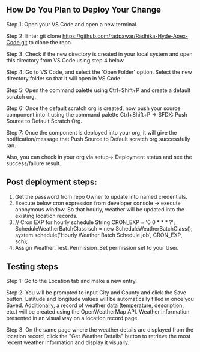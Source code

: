 
## How Do You Plan to Deploy Your Change
Step 1: Open your VS Code and open a new terminal.

Step 2: Enter git clone https://github.com/radpawar/Radhika-Hyde-Apex-Code.git to clone the repo.

Step 3: Check if the new directory is created in your local system and open this directory from VS Code using step 4 below.

Step 4: Go to VS Code, and select the 'Open Folder' option. Select the new directory folder so that it will open in VS Code.

Step 5: Open the command palette using Ctrl+Shift+P and create a default scratch org. 

Step 6: Once the default scratch org is created, now push your source component into it using the command palette Ctrl+Shift+P -> SFDX: Push Source to Default Scratch Org.

Step 7: Once the component is deployed into your org, it will give the notification/message that Push Source to Default scratch org successfully ran.

Also, you can check in your org via setup-> Deployment status and see the success/failure result. 


##  Post deployment steps: 
1. Get the password from repo Owner to update into named credentials.
2. Execute below cron expression from developer console -> execute anonymous window.  So that hourly, weather will be updated into the existing location records.
3. // Cron EXP for hourly schedule 
  String CRON_EXP = '0 0 * * * ?'; 
  ScheduleWeatherBatchClass sch = new ScheduleWeatherBatchClass(); 
  system.schedule('Hourly Weather Batch Schedule job', CRON_EXP, sch);
4. Assign Weather_Test_Permission_Set permission set to your User.

## Testing steps

Step 1: Go to the Location tab and make a new entry.

Step 2: You will be prompted to input City and County and click the Save button. Latitude and longitude values will be automatically filled in once you Saved. Additionally, a record of weather data (temperature, description, etc.) will be created using the OpenWeatherMap API. 
Weather information presented in an visual way on a location record page.

Step 3:  On the same page where the weather details are displayed from the location record, click the "Get Weather Details" button to retrieve the most recent weather information and display it visually.

